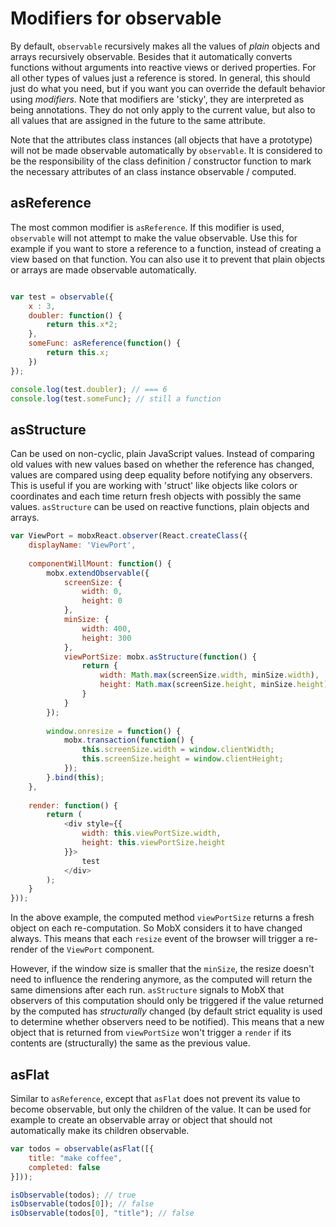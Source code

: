 # Modifiers for observable

By default, `observable` recursively makes all the values of _plain_ objects and arrays recursively observable.
Besides that it automatically converts functions without arguments into reactive views or derived properties.
For all other types of values just a reference is stored.
In general, this should just do what you need, but if you want you can override the default behavior using _modifiers_.
Note that modifiers are 'sticky', they are interpreted as being annotations.
They do not only apply to the current value, but also to all values that are assigned in the future to the same attribute.

Note that the attributes class instances (all objects that have a prototype) will not be made observable automatically by `observable`.
It is considered to be the responsibility of the class definition / constructor function to mark the necessary attributes of an class instance observable / computed.

## asReference

The most common modifier is `asReference`.
If this modifier is used, `observable` will not attempt to make the value observable.
Use this for example if you want to store a reference to a function, instead of creating a view based on that function.
You can also use it to prevent that plain objects or arrays are made observable automatically.

```javascript

var test = observable({
	x : 3,
	doubler: function() {
		return this.x*2;
	},
	someFunc: asReference(function() {
		return this.x;
	})
});

console.log(test.doubler); // === 6
console.log(test.someFunc); // still a function
```

## asStructure

Can be used on non-cyclic, plain JavaScript values.
Instead of comparing old values with new values based on whether the reference has changed, values are compared using deep equality before notifying any observers.
This is useful if you are working with 'struct' like objects like colors or coordinates and each time return fresh objects with possibly the same values.
`asStructure` can be used on reactive functions, plain objects and arrays.

```javascript
var ViewPort = mobxReact.observer(React.createClass({
    displayName: 'ViewPort',
    
    componentWillMount: function() {
        mobx.extendObservable({
            screenSize: {
                width: 0,
                height: 0
            },
            minSize: {
                width: 400,
                height: 300
            },
            viewPortSize: mobx.asStructure(function() {
                return {
                    width: Math.max(screenSize.width, minSize.width),
                    height: Math.max(screenSize.height, minSize.height)
                }
            }
        });
        
        window.onresize = function() {
            mobx.transaction(function() {
                this.screenSize.width = window.clientWidth;
                this.screenSize.height = window.clientHeight;
            });
        }.bind(this);
    },
    
    render: function() {
        return (
            <div style={{
                width: this.viewPortSize.width,
                height: this.viewPortSize.height
            }}>
                test
            </div>
        );
    }
}));
```

In the above example, the computed method `viewPortSize` returns a fresh object on each re-computation.
So MobX considers it to have changed always. This means that each `resize` event of the browser will trigger a re-render of the
`ViewPort` component.

However, if the window size is smaller that the `minSize`, the resize doesn't need to influence the rendering anymore, as the computed 
will return the same dimensions after each run. `asStructure` signals to MobX that observers of this computation should only be triggered
if the value returned by the computed has _structurally_ changed (by default strict equality is used to determine whether observers need to be notified).
This means that a new object that is returned from `viewPortSize` won't trigger a `render` if its contents are (structurally) the same as the previous value.   

## asFlat

Similar to `asReference`, except that `asFlat` does not prevent its value to become observable, but only the children of the value.
It can be used for example to create an observable array or object that should not automatically make its children observable.

```javascript
var todos = observable(asFlat([{
	title: "make coffee",
	completed: false
}]));

isObservable(todos); // true
isObservable(todos[0]); // false
isObservable(todos[0], "title"); // false
```
